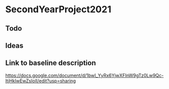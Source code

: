 # SecondYearProject2021

## Todo



## Ideas




## Link to baseline description

https://docs.google.com/document/d/1bwI_YyRx6YjwXFInW9gTz0Lw9Qc-ltjHklwEwZsIolI/edit?usp=sharing
